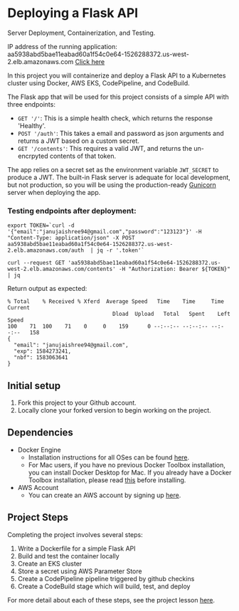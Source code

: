 # Deploying a Flask API

Server Deployment, Containerization, and Testing.

IP address of the running application: aa5938abd5bae11eabad60a1f54c0e64-1526288372.us-west-2.elb.amazonaws.com
[Click here](aa5938abd5bae11eabad60a1f54c0e64-1526288372.us-west-2.elb.amazonaws.com)

In this project you will containerize and deploy a Flask API to a Kubernetes cluster using Docker, AWS EKS, CodePipeline, and CodeBuild.

The Flask app that will be used for this project consists of a simple API with three endpoints:

- `GET '/'`: This is a simple health check, which returns the response 'Healthy'. 
- `POST '/auth'`: This takes a email and password as json arguments and returns a JWT based on a custom secret.
- `GET '/contents'`: This requires a valid JWT, and returns the un-encrpyted contents of that token. 

The app relies on a secret set as the environment variable `JWT_SECRET` to produce a JWT. The built-in Flask server is adequate for local development, but not production, so you will be using the production-ready [Gunicorn](https://gunicorn.org/) server when deploying the app.

### Testing endpoints after deployment:
```
export TOKEN=`curl -d '{"email":"janujaishree94@gmail.com","password":"123123"}' -H "Content-Type: application/json" -X POST aa5938abd5bae11eabad60a1f54c0e64-1526288372.us-west-2.elb.amazonaws.com/auth  | jq -r '.token'`
```

```
curl --request GET 'aa5938abd5bae11eabad60a1f54c0e64-1526288372.us-west-2.elb.amazonaws.com/contents' -H "Authorization: Bearer ${TOKEN}" | jq
```
Return output as expected:

```
% Total    % Received % Xferd  Average Speed   Time    Time     Time  Current
                                 Dload  Upload   Total   Spent    Left  Speed
100    71  100    71    0     0    159      0 --:--:-- --:--:-- --:--:--   158
{
  "email": "janujaishree94@gmail.com",
  "exp": 1584273241,
  "nbf": 1583063641
}
```

## Initial setup
1. Fork this project to your Github account.
2. Locally clone your forked version to begin working on the project.

## Dependencies

- Docker Engine
    - Installation instructions for all OSes can be found [here](https://docs.docker.com/install/).
    - For Mac users, if you have no previous Docker Toolbox installation, you can install Docker Desktop for Mac. If you already have a Docker Toolbox installation, please read [this](https://docs.docker.com/docker-for-mac/docker-toolbox/) before installing.
 - AWS Account
     - You can create an AWS account by signing up [here](https://aws.amazon.com/#).
     
## Project Steps

Completing the project involves several steps:

1. Write a Dockerfile for a simple Flask API
2. Build and test the container locally
3. Create an EKS cluster
4. Store a secret using AWS Parameter Store
5. Create a CodePipeline pipeline triggered by github checkins
6. Create a CodeBuild stage which will build, test, and deploy 

For more detail about each of these steps, see the project lesson [here](https://classroom.udacity.com/nanodegrees/nd004/parts/1d842ebf-5b10-4749-9e5e-ef28fe98f173/modules/ac13842f-c841-4c1a-b284-b47899f4613d/lessons/becb2dac-c108-4143-8f6c-11b30413e28d/concepts/092cdb35-28f7-4145-b6e6-6278b8dd7527).
